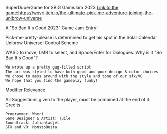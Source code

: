 SuperDuperGame for SBIG GameJam 2023
[Link to the game:](https://wovri.itch.io/the-ultimate-pick-me-adventure-joining-the-unibrow-universe)https://wovri.itch.io/the-ultimate-pick-me-adventure-joining-the-unibrow-universe

A "So Bad It's Good 2023" Game Jam Entry!

Pick-me-pretty-please is determined to get his spot in the Solar Calendar Unibrow Universe! 
Control Scheme

WASD to move, LMB to select, and Space/Enter for Dialogues.
Why is it "So Bad It's Good"?

    We wrote up a pretty gag-filled script
    The art was styled to have both good and poor design & color choices
    We chose to mess around with the style and tone of our sfx/VO
    We hope that you find the gameplay funky!

Modifier Relevance

All Suggestions given to the player, must be combined at the end of it.
Credits

    Programmer: Wovri
    Game Designer & Artist: Tuile
    Soundtrack: Julianladjet
    SFX and VO: MonstoBusta
